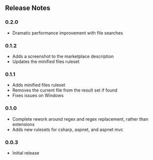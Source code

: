 ## Release Notes

### 0.2.0
- Dramatic performance improvement with file searches

### 0.1.2
- Adds a screenshot to the marketplace description
- Updates the minified files ruleset

### 0.1.1
- Adds minified files ruleset
- Removes the current file from the result set if found
- Fixes issues on Windows

### 0.1.0

- Complete rework around regex and regex replacement, rather than extensions
- Adds new rulesets for csharp, aspnet, and aspnet mvc

### 0.0.3

- Initial release